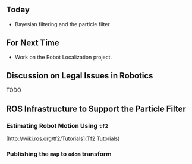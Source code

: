 ## Today

* Bayesian filtering and the particle filter

## For Next Time

* Work on the <a-no-proxy href="https://olin.instructure.com/courses/143/assignments/1325">Robot Localization project</a-no-proxy>.

## Discussion on Legal Issues in Robotics

TODO

## ROS Infrastructure to Support the Particle Filter

### Estimating Robot Motion Using ``tf2``

[http://wiki.ros.org/tf2/Tutorials](Tf2 Tutorials)


### Publishing the ``map`` to ``odom`` transform

